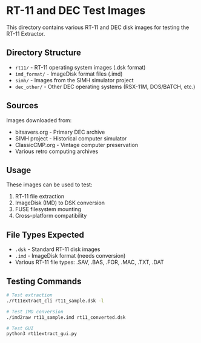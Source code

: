 # RT-11 and DEC Test Images

This directory contains various RT-11 and DEC disk images for testing the RT-11 Extractor.

## Directory Structure

- `rt11/` - RT-11 operating system images (.dsk format)
- `imd_format/` - ImageDisk format files (.imd)
- `simh/` - Images from the SIMH simulator project
- `dec_other/` - Other DEC operating systems (RSX-11M, DOS/BATCH, etc.)

## Sources

Images downloaded from:
- bitsavers.org - Primary DEC archive
- SIMH project - Historical computer simulator
- ClassicCMP.org - Vintage computer preservation
- Various retro computing archives

## Usage

These images can be used to test:
1. RT-11 file extraction
2. ImageDisk (IMD) to DSK conversion
3. FUSE filesystem mounting
4. Cross-platform compatibility

## File Types Expected

- `.dsk` - Standard RT-11 disk images
- `.imd` - ImageDisk format (needs conversion)
- Various RT-11 file types: .SAV, .BAS, .FOR, .MAC, .TXT, .DAT

## Testing Commands

```bash
# Test extraction
./rt11extract_cli rt11_sample.dsk -l

# Test IMD conversion
./imd2raw rt11_sample.imd rt11_converted.dsk

# Test GUI
python3 rt11extract_gui.py
```

